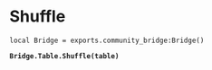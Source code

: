 # Shuffle



<pre class="language-lua"><code class="lang-lua">local Bridge = exports.community_bridge:Bridge()

<strong>Bridge.Table.Shuffle(table)
</strong>

</code></pre>
